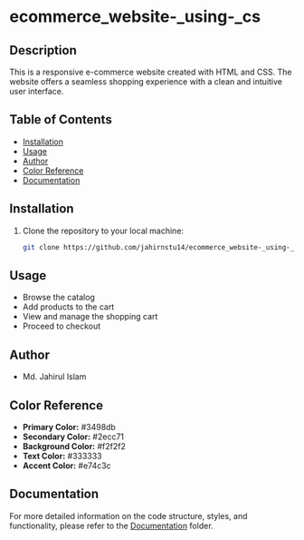 # ecommerce_website-_using-_cs

## Description
This is a responsive e-commerce website created with HTML and CSS. The website offers a seamless shopping experience with a clean and intuitive user interface.

## Table of Contents
- [Installation](#installation)
- [Usage](#usage)
- [Author](#author)
- [Color Reference](#color-reference)
- [Documentation](#documentation)

## Installation
1. Clone the repository to your local machine:
   ```bash
   git clone https://github.com/jahirnstu14/ecommerce_website-_using-_css.git


## Usage
- Browse the catalog
- Add products to the cart
- View and manage the shopping cart
- Proceed to checkout

## Author
- Md. Jahirul lslam

## Color Reference
- **Primary Color:** #3498db
- **Secondary Color:** #2ecc71
- **Background Color:** #f2f2f2
- **Text Color:** #333333
- **Accent Color:** #e74c3c

## Documentation
For more detailed information on the code structure, styles, and functionality, please refer to the [Documentation](Documentation/README.md) folder.

